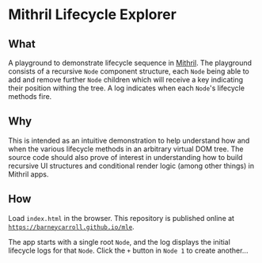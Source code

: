 # Mithril Lifecycle Explorer

## What

A playground to demonstrate lifecycle sequence in [Mithril](https://mithril.js.org/). The playground consists of a recursive `Node` component structure, each `Node` being able to add and remove further `Node` children which will receive a key indicating their position withing the tree. A log indicates when each `Node`'s lifecycle methods fire. 

## Why

This is intended as an intuitive demonstration to help understand how and when the various lifecycle methods in an arbitrary virtual DOM tree. The source code should also prove of interest in understanding how to build recursive UI structures and conditional render logic (among other things) in Mithril apps.

## How

Load `index.html` in the browser. This repository is published online at [`https://barneycarroll.github.io/mle`](https://barneycarroll.github.io/mle).

The app starts with a single root `Node`, and the log displays the initial lifecycle logs for that `Node`. Click the `+` button in `Node 1` to create another...
